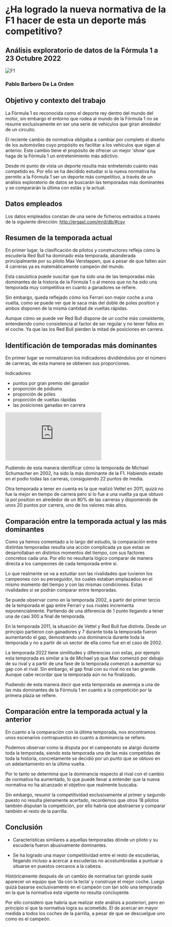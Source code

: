 # ¿Ha logrado la nueva normativa de la F1 hacer de esta un deporte más competitivo?

## Análisis exploratorio de datos de la Fórmula 1 a 23 Octubre 2022

![F1](https://brandemia.org/contenido/subidas/2017/11/cabecera_formula1-scaled.jpg)

### Pablo Barbero De La Orden

## Objetivo y contexto del trabajo
La Fórmula 1 es reconocida como el deporte rey dentro del mundo del motor, sin embargo el entorno que rodea al mundo de la Fórmula 1 no se resume exclusivamente en ser una serie de vehículos que giran alrededor de un circuito. 

El reciente cambio de normativa obligaba a cambiar por completo el diseño de los automóviles cuyo propósito es facilitar a los vehículos que sigan al anterior. Este cambio tiene el propósito de ofrecer un mejor ‘show’ que haga de la Fórmula 1 un entretenimiento más adictivo.

Desde mi punto de vista un deporte resulta más entretenido cuánto más competido es.
 Por ello se ha decidido estudiar si la nueva normativa ha permito a la Fórmula 1 ser un deporte más competitivo, a través de un análisis exploratorio de datos se buscarán las temporadas más dominantes y se compararán la última con estás y la actual.

## Datos empleados

Los datos empleados constan de una serie de ficheros extraídos a través de la siguiente dirección: http://ergast.com/mrd/db/#csv 

## Resumen de la temporada actual

En primer lugar, la clasificación de pilotos y constructores refleja cómo la escudería Red Bull ha dominado esta temporada, abanderada principalmente por su piloto Max Verstappen, que a pesar de que falten aún 4 carreras ya es matemáticamente campeón del mundo.

Esta casuística puede suscitar que ha sido una de las temporadas más dominantes de la historia de la Fórmula 1 o al menos que no ha sido una temporada muy competitiva en cuanto a ganadores se refiere.

Sin embargo, queda reflejado cómo los Ferrari son mejor coche a una vuelta, como se puede ver que le saca más del doble de poles position y ambos disponen de la misma cantidad de vueltas rápidas. 

Aunque cómo se puede ver Red Bull dispone de un coche más consistente, entendiendo como consistencia al factor de ser regular y no tener fallos en el coche. Ya que las los Red Bull pierden la mitad de posiciones en carrera.

## Identificación de temporadas más dominantes

En primer lugar se normalizaron los indicadores dividiéndolos por el número de carreras, de esta manera se obtienen sus proporciones.

Indicadores:

- puntos por gran premio del ganador
- proporción de pódiums
- proporción de póles
- proporción de vueltas rápidas
- las posiciones ganadas en carrera

![Graph_comparativo](https://github.com/PabloBarberoDeLaOrden/F1-EDA/blob/main/F1_EDA/ptos_posis_anio.html)

Pudiendo de esta manera identificar cómo la temporada de Michael Schumacher en 2002, ha sido la más dominante de la F1. Habiendo estado en el podio todas las carreras, consiguiendo 22 puntos de media.

Otra temporada a tener en cuenta es la que realizó Vettel en 2011, quizá no fue la mejor en tiempo de carrera pero si lo fue a una vuelta ya que obtuvo la pol position en alrededor de un 80% de las carreras y disponiendo de unos 20 puntos por carrera, uno de los valores más altos.

## Comparación entre la temporada actual y las más dominantes

Como ya hemos comentado a lo largo del estudio, la comparación entre distintas temporadas resulta una acción complicada ya que estas se desarrollaban en distintos momentos del tiempo, con sus factores concretos cada una. Por ello no resultaría lógico comparar de manera directa a los campeones de cada temporada entre sí.

Lo que realmente se va a estudiar son las rivalidades que tuvieron los campeones con su perseguidor, los cuales estaban emplazados en el mismo momento del tiempo y con las mismas condiciones. Estas rivalidades si se podrán comparar entre temporadas.

Se puede observar como en la temporada 2002, a partir del primer tercio de la temporada el gap entre Ferrari y sus rivales incrementa exponencialmente. Partiendo de una diferencia de 1 punto llegando a tener una de casi 300 a final de temporada.

En la temporada 2011, la situación de Vettel y Red Bull fue distinta. Desde un principio partieron con ganadores y 7 durante toda la temporada fueron aumentando el gap, demostrando una dominancia durante toda la temporada y no a partir de un sector de ella como fue en el caso de 2002. 

La temporada 2022 tiene similitudes y diferencias con estas,  por ejemplo esta temporada es similar a la de Michael ya que Max comenzó por debajo de su rival y a partir de una fase de la temporada comenzó a aumentar su gap con el rival. Sin embargo, el gap final con su rival no es tan grande. Aunque cabe recordar que la temporada aún no ha finalizado.

Pudiendo de esta manera decir que esta temporada se asemeja a una de las más dominantes de la Fórmula 1 en cuanto a la competición por la primera plaza se refiere.

## Comparación entre la temporada actual y la anterior

En cuanto a la comparación con la última temporada, nos encontramos unos escenarios contrapuestos en cuanto a dominancia se refiere.

Podemos observar como la disputa por el campeonato se alargó durante toda la temporada, siendo esta temporada una de las más competidas de toda la historia, concretamente se decidió por un punto que se obtuvo en un adelantamiento en la última vuelta.

Por lo tanto se determina que la dominancia respecto al rival con el cambio de normativa ha aumentado, lo que puede llevar a entender que la nueva normativa no ha alcanzado el objetivo que realmente buscaba.

Sin embargo, resumir la competitividad exclusivamente al primer y segundo puesto no resulta plenamente acertado, recordemos que otros 18 pilotos también disputan la competición, por ello habría que abstraerse y comparar también el resto de la parrilla.

## Conclusión

 - Características similares a aquellas temporadas dónde un piloto y su escudería fueron abusivamente dominantes. 

 - Se ha logrado una mayor competitividad entre el resto de escuderías, llegando incluso a acercar a escuderías no acostumbradas a puntuar a situarse en puestos cercanos a la cabeza.

Históricamente después de un cambio de normativa tan grande suele aparecer un equipo que ‘da con la tecla’ y construye el mejor coche. Luego quizá basarse exclusivamente en el campeón con tan sólo una temporada en la que la normativa está vigente no resulta concluyente.

Por ello considero que habría que realizar este análisis a posteriori, pero en principio sí que la normativa logra su acometido. El de acercar en mayor medida a todos los coches de la parrilla, a pesar de que se descuelgue uno como es el campeón.

